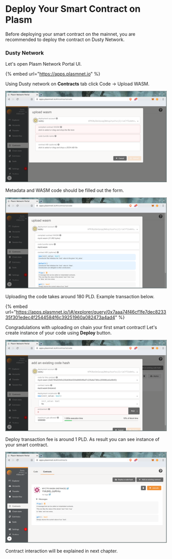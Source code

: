 # Deploy Your Smart Contract  on Plasm

Before deploying your smart contract on the mainnet, you are recommended to deploy the contract on Dusty Network. 

### Dusty Network

Let's open Plasm Network Portal UI.

{% embed url="https://apps.plasmnet.io" %}

Using Dusty network on **Contracts** tab click Code -&gt; Upload WASM.

![](../../.gitbook/assets/upload_wasm.png)

Metadata and WASM code should be filled out the form.

![](../../.gitbook/assets/filled.png)

Uploading the code takes around 180 PLD. Example transaction below.

{% embed url="https://apps.plasmnet.io/\#/explorer/query/0x7aaa74f46cf1fe7dec823335f301edec4f2544584f6c39251960a082473a4ad4" %}

Congradulations with uploading on chain your first smart contract! Let's create instance of your code using **Deploy** button.

![](../../.gitbook/assets/instatiate.png)

Deploy transaction fee is around 1 PLD. As result you can see instance of your smart contract.

![](../../.gitbook/assets/instance.png)

Contract interaction will be explained in next chapter.

